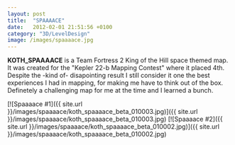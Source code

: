 ```yaml
---
layout: post
title:  "SPAAAACE"
date:   2012-02-01 21:51:56 +0100
category: "3D/LevelDesign"
image: /images/spaaaace.jpg
---
```


**KOTH_SPAAAACE** is a Team Fortress 2 King of the Hill space themed map.
It was created for the "Kepler 22-b Mapping Contest" where it placed 4th. Despite the -kind of- disapointing result I still consider it one the best experiences I had in mapping, for making me have to think out of the box. Definetely a challenging map for me at the time and I learned a bunch.

[![Spaaaace #1]({{ site.url }}/images/spaaaace/koth_spaaaace_beta_010003.jpg)]({{ site.url }}/images/spaaaace/koth_spaaaace_beta_010003.jpg)
[![Spaaaace #2]({{ site.url }}/images/spaaaace/koth_spaaaace_beta_010002.jpg)]({{ site.url }}/images/spaaaace/koth_spaaaace_beta_010002.jpg)
